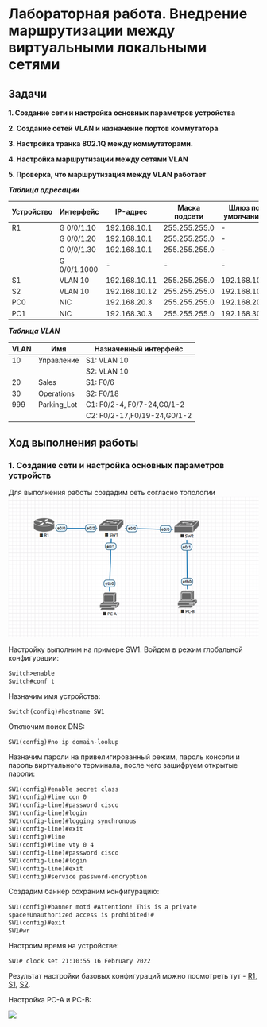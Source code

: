 # Лабораторная работа. Внедрение маршрутизации между виртуальными локальными сетями
## Задачи
**1. Создание сети и настройка основных параметров устройства** 

**2. Создание сетей VLAN и назначение портов коммутатора**  

**3. Настройка транка 802.1Q между коммутаторами.** 

**4. Настройка маршрутизации между сетями VLAN**  

**5. Проверка, что маршрутизация между VLAN работает**  
  
    
     
      
  ***Таблица адресации*** 
  
  
| Устройство |Интерфейс     | IP-адрес      | Маска подсети  | Шлюз по умолчанию|
|------------|--------------|---------------|----------------|------------------|
|    R1      | G 0/0/1.10   | 192.168.10.1  |255.255.255.0   |        -         |
|            | G 0/0/1.20   | 192.168.10.1  |255.255.255.0   |        -         |
|            | G 0/0/1.30   | 192.168.10.1  |255.255.255.0   |        -         |
|            | G 0/0/1.1000 | -             |  -             |        -         |
|    S1      | VLAN 10      | 192.168.10.11 |255.255.255.0   |    192.168.10.1  |
|    S2      | VLAN 10      | 192.168.10.12 |255.255.255.0   |    192.168.10.1  |
|    PC0     | NIC          | 192.168.20.3  |255.255.255.0   |    192.168.20.1  |
|    PC1     | NIC          | 192.168.30.3  |255.255.255.0   |    192.168.30.1  | 
  
  

***Таблица VLAN***      
  

|      VLAN     |    Имя          |   Назначенный интерфейс     | 
|---------------|-----------------|-----------------------------|
|   10          |Управление       |  S1: VLAN 10                |
|               |                 |  S2: VLAN 10                |
|   20          |Sales            |  S1: F0/6                   |
|   30          |Operations       |  S2: F0/18                  |
|   999         |Parking_Lot      |  С1: F0/2-4, F0/7-24,G0/1-2 |
|               |                 |  С2: F0/2-17,F0/19-24,G0/1-2|
            
               


## Ход выполнения работы    
### 1. Создание сети и настройка основных параметров устройств    
Для выполнения работы создадим сеть согласно топологии    
![](pic/topology.png)    

Настройку выполним на примере SW1.
Войдем в режим глобальной конфигурации:  
``` 
Switch>enable
Switch#conf t
``` 
Назначим имя устройства:  
``` 
Switch(config)#hostname SW1
``` 
Отключим поиск DNS: 
```   
SW1(config)#no ip domain-lookup
```   
Назначим пароли на привелигированный режим, пароль консоли и пароль виртуального терминала, после чего зашифруем открытые пароли: 
```
SW1(config)#enable secret class
SW1(config)#line con 0
SW1(config-line)#password cisco
SW1(config-line)#login
SW1(config-line)#logging synchronous
SW1(config-line)#exit
SW1(config)#line
SW1(config)#line vty 0 4
SW1(config-line)#password cisco
SW1(config-line)#login
SW1(config-line)#exit   
SW1(config)#service password-encryption
``` 
Создадим баннер сохраним конфигурацию:  
```
SW1(config)#banner motd #Attention! This is a private space!Unauthorized access is prohibited!#   
SW1(config)#exit  
SW1#wr
``` 
Настроим время на устройстве: 
``` 
SW1# clock set 21:10:55 16 February 2022  
``` 

Результат настройки базовых конфигураций можно посмотреть тут - [R1](config/base_setting_R1), [S1](config/base_setting_S1), [S2](config/base_setting_S1). 

Настройка PC-A и PC-B:    

![](pic/base_setting_PC.png)    

